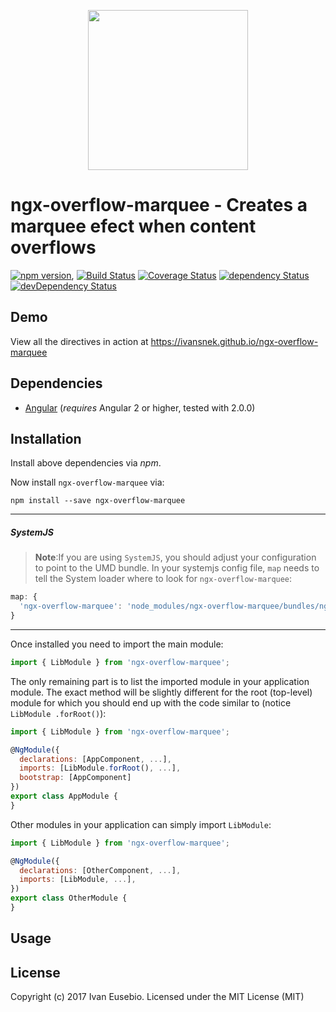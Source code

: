 <p align="center">
  <img height="256px" width="256px" style="text-align: center;" src="https://cdn.rawgit.com/ivansnek/ngx-overflow-marquee/master/demo/src/assets/logo.svg">
</p>

# ngx-overflow-marquee - Creates a marquee efect when content overflows

[![npm version](https://badge.fury.io/js/ngx-overflow-marquee.svg)](https://badge.fury.io/js/ngx-overflow-marquee),
[![Build Status](https://travis-ci.org/ivansnek/ngx-overflow-marquee.svg?branch=master)](https://travis-ci.org/ivansnek/ngx-overflow-marquee)
[![Coverage Status](https://coveralls.io/repos/github/ivansnek/ngx-overflow-marquee/badge.svg?branch=master)](https://coveralls.io/github/ivansnek/ngx-overflow-marquee?branch=master)
[![dependency Status](https://david-dm.org/ivansnek/ngx-overflow-marquee/status.svg)](https://david-dm.org/ivansnek/ngx-overflow-marquee)
[![devDependency Status](https://david-dm.org/ivansnek/ngx-overflow-marquee/dev-status.svg?branch=master)](https://david-dm.org/ivansnek/ngx-overflow-marquee#info=devDependencies)

## Demo

View all the directives in action at https://ivansnek.github.io/ngx-overflow-marquee

## Dependencies
* [Angular](https://angular.io) (*requires* Angular 2 or higher, tested with 2.0.0)

## Installation
Install above dependencies via *npm*. 

Now install `ngx-overflow-marquee` via:
```shell
npm install --save ngx-overflow-marquee
```

---
##### SystemJS
>**Note**:If you are using `SystemJS`, you should adjust your configuration to point to the UMD bundle.
In your systemjs config file, `map` needs to tell the System loader where to look for `ngx-overflow-marquee`:
```js
map: {
  'ngx-overflow-marquee': 'node_modules/ngx-overflow-marquee/bundles/ngx-overflow-marquee.umd.js',
}
```
---

Once installed you need to import the main module:
```js
import { LibModule } from 'ngx-overflow-marquee';
```
The only remaining part is to list the imported module in your application module. The exact method will be slightly
different for the root (top-level) module for which you should end up with the code similar to (notice ` LibModule .forRoot()`):
```js
import { LibModule } from 'ngx-overflow-marquee';

@NgModule({
  declarations: [AppComponent, ...],
  imports: [LibModule.forRoot(), ...],  
  bootstrap: [AppComponent]
})
export class AppModule {
}
```

Other modules in your application can simply import ` LibModule `:

```js
import { LibModule } from 'ngx-overflow-marquee';

@NgModule({
  declarations: [OtherComponent, ...],
  imports: [LibModule, ...], 
})
export class OtherModule {
}
```

## Usage



## License

Copyright (c) 2017 Ivan Eusebio. Licensed under the MIT License (MIT)

